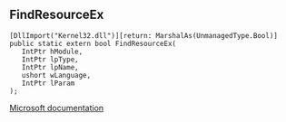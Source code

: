 ## FindResourceEx

```
[DllImport("Kernel32.dll")][return: MarshalAs(UnmanagedType.Bool)]
public static extern bool FindResourceEx(
   IntPtr hModule,
   IntPtr lpType,
   IntPtr lpName,
   ushort wLanguage,
   IntPtr lParam
);
```

[Microsoft documentation](https://docs.microsoft.com/en-us/windows/win32/api/winbase/nf-winbase-findresourceexw)
